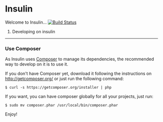 Insulin
=======

Welcome to Insulin… [![Build Status](https://magnum.travis-ci.com/insulin/cli.png?token=rLSUuMxogyyY5hxpqiJx&branch=master)](https://magnum.travis-ci.com/insulin/cli)

1) Developing on insulin
------------------------

### Use Composer

As Insulin uses [Composer][1] to manage its dependencies, the recommended way to develop on it is to use it.

If you don't have Composer yet, download it following the instructions on
http://getcomposer.org/ or just run the following command:

    $ curl -s https://getcomposer.org/installer | php

If you want, you can have composer globally for all your projects, just run:

	$ sudo mv composer.phar /usr/local/bin/composer.phar

Enjoy!

[1]:  http://getcomposer.org/
